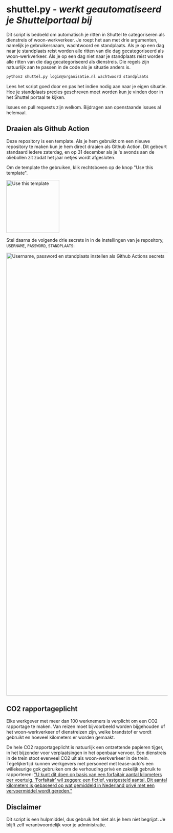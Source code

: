 # shuttel.py - *werkt geautomatiseerd je Shuttelportaal bij*

Dit script is bedoeld om automatisch je ritten in Shuttel te categoriseren als dienstreis of woon-werkverkeer.
Je roept het aan met drie argumenten, namelijk je gebruikersnaam, wachtwoord en standplaats.
Als je op een dag naar je standplaats reist worden alle ritten van die dag gecategoriseerd als woon-werkverkeer.
Als je op een dag niet naar je standplaats reist worden alle ritten van die dag gecategoriseerd als dienstreis.
Die regels zijn natuurlijk aan te passen in de code als je situatie anders is.

```bash
python3 shuttel.py login@organisatie.nl wachtwoord standplaats
```

Lees het script goed door en pas het indien nodig aan naar je eigen situatie.
Hoe je standplaats precies geschreven moet worden kun je vinden door in het Shuttel portaal te kijken.

Issues en pull requests zijn welkom. 
Bijdragen aan openstaande issues al helemaal.

## Draaien als Github Action
Deze repository is een template.
Als je hem gebruikt om een nieuwe repository te maken kun je hem direct draaien als Github Action.
Dit gebeurt standaard iedere zaterdag, en op 31 december als je 's avonds aan de oliebollen zit zodat het jaar netjes wordt afgesloten.

Om de template the gebruiken, klik rechtsboven op de knop "Use this template".

<img width="165" alt="Use this template" src="https://github.com/user-attachments/assets/7e425b5b-4085-4887-a1b3-2e3452560243">

Stel daarna de volgende drie secrets in in de instellingen van je repository, `USERNAME`, `PASSWORD`, `STANDPLAATS`:

<img width="1383" alt="Username, password en standplaats instellen als Github Actions secrets" src="https://github.com/user-attachments/assets/1b04e252-18f6-4679-9194-e198f1eaff4d">

## CO2 rapportageplicht
Elke werkgever met meer dan 100 werknemers is verplicht om een CO2 rapportage te maken.
Van reizen moet bijvoorbeeld worden bijgehouden of het woon-werkverkeer of dienstreizen zijn, welke brandstof er wordt gebruikt en hoeveel kilometers er worden gemaakt.

De hele CO2 rapportageplicht is natuurlijk een ontzettende papieren tijger, in het bijzonder voor verplaatsingen in het openbaar vervoer.
Een dienstreis in de trein stoot evenveel CO2 uit als woon-werkverkeer in de trein.
Tegelijkertijd kunnen werkgevers met personeel met lease-auto's een willekeurige gok gebruiken om de verhouding privé en zakelijk gebruik te rapporteren:
["U kunt dit doen op basis van een forfaitair aantal kilometers per voertuig. 
‘Forfaitair’ wil zeggen: een fictief, vastgesteld aantal. 
Dit aantal kilometers is gebaseerd op wat gemiddeld in Nederland privé met een vervoermiddel wordt gereden."](https://www.rvo.nl/sites/default/files/2024-01/Handreiking-Gegevensverzameling-werkgebonden-personenmobiliteit_december2023.pdf)

## Disclaimer
Dit script is een hulpmiddel, dus gebruik het niet als je hem niet begrijpt.
Je blijft zelf verantwoordelijk voor je administratie.

